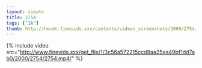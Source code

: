 ```yaml
--- 
layout: sieutv
title: 2754
tags: ["1k"]
thumb: http://hwcdn.finevids.xxx/contents/videos_screenshots/2000/2754/preview.mp4.jpg
---
```

{% include video src="http://www.finevids.xxx/get_file/1/3c56a572215ccd8aa25ea49bf1dd7ab0/2000/2754/2754.mp4/" %} 
